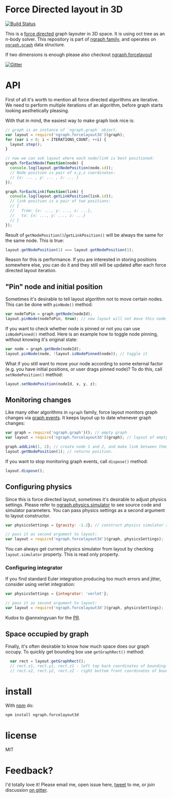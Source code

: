 Force Directed layout in 3D
==========================
[![Build Status](https://travis-ci.org/anvaka/ngraph.forcelayout3d.png?branch=master)](https://travis-ci.org/anvaka/ngraph.forcelayout3d)

This is a [force directed](http://en.wikipedia.org/wiki/Force-directed_graph_drawing)
graph layouter in 3D space. It is using oct tree as an n-body solver. This
repository is part of [ngraph family](https://github.com/anvaka/ngraph), and
operates on [`ngraph.graph`](https://github.com/anvaka/ngraph.graph) data structure.

If two dimensions is enough please also checkout [ngraph.forcelayout](https://github.com/anvaka/ngraph.forcelayout)

[![Gitter](https://badges.gitter.im/Join%20Chat.svg)](https://gitter.im/anvaka/VivaGraphJS)

# API

First of all it's worth to mention all force directed algorithms are iterative.
We need to perform multiple iterations of an algorithm, before graph starts
looking aesthetically pleasing.

With that in mind, the easiest way to make graph look nice is:

``` js
// graph is an instance of `ngraph.graph` object.
var layout = require('ngraph.forcelayout3d')(graph);
for (var i = 0; i < ITERATIONS_COUNT; ++i) {
  layout.step();
}

// now we can ask layout where each node/link is best positioned:
graph.forEachNode(function(node) {
  console.log(layout.getNodePosition(node.id));
  // Node position is pair of x,y,z coordinates:
  // {x: ... , y: ... , z: ... }
});

graph.forEachLink(function(link) {
  console.log(layout.getLinkPosition(link.id));
  // link position is a pair of two positions:
  // {
  //   from: {x: ..., y: ..., z: ...},
  //   to: {x: ..., y: ..., z: ...}
  // }
});
```

Result of `getNodePosition()`/`getLinkPosition()` will be always the same for
the same node. This is true:

``` js
layout.getNodePosition(1) === layout.getNodePosition(1);
```

Reason for this is performance. If you are interested in storing positions
somewhere else, you can do it and they still will be updated after each force
directed layout iteration.

## "Pin" node and initial position

Sometimes it's desirable to tell layout algorithm not to move certain nodes.
This can be done with `pinNode()` method:

``` js
var nodeToPin = graph.getNode(nodeId);
layout.pinNode(nodeToPin, true); // now layout will not move this node
```

If you want to check whether node is pinned or not you can use `isNodePinned()`
method. Here is an example how to toggle node pinning, without knowing it's
original state:

``` js
var node = graph.getNode(nodeId);
layout.pinNode(node, !layout.isNodePinned(node)); // toggle it
```

What if you still want to move your node according to some external factor (e.g.
you have initial positions, or user drags pinned node)? To do this, call `setNodePosition()`
method:

``` js
layout.setNodePosition(nodeId, x, y, z);
```

## Monitoring changes

Like many other algorithms in `ngraph` family, force layout monitors graph changes
via [graph events](https://github.com/anvaka/ngraph.graph#listening-to-events).
It keeps layout up to date whenever graph changes:

``` js
var graph = require('ngraph.graph')(); // empty graph
var layout = require('ngraph.forcelayout3d')(graph); // layout of empty graph

graph.addLink(1, 2); // create node 1 and 2, and make link between them
layout.getNodePosition(1); // returns position.
```

If you want to stop monitoring graph events, call `dispose()` method:
``` js
layout.dispose();
```

## Configuring physics

Since this is force directed layout, sometimes it's desirable to adjust physics
settings. Please refer to [ngraph.physics.simulator](https://github.com/anvaka/ngraph.physics.simulator)
to see source code and simulator parameters. You can pass physics settings as a
second argument to layout constructor.

``` js
var physicsSettings = {gravity: -1.2}; // construct physics simulator settings

// pass it as second argument to layout:
var layout = require('ngraph.forcelayout3d')(graph, physicsSettings);
```

You can always get current physics simulator from layout by checking `layout.simulator`
property. This is read only property.


### Configuring integrator

If you find standard Euler integration producing too much errors and jitter,
consider using verlet integration:

``` js
var physicsSettings = {integrator: 'verlet'};

// pass it as second argument to layout:
var layout = require('ngraph.forcelayout3d')(graph, physicsSettings);
```

Kudos to @annxingyuan for the [PR](https://github.com/anvaka/ngraph.forcelayout3d/pull/1).


## Space occupied by graph

Finally, it's often desirable to know how much space does our graph occupy. To
quickly get bounding box use `getGraphRect()` method:

``` js
  var rect = layout.getGraphRect();
  // rect.x1, rect.y1, rect.z1 - left top back coordinates of bounding box
  // rect.x2, rect.y2, rect.z2 - right bottom front coordinates of bounding box
```

# install

With [npm](https://npmjs.org) do:

```
npm install ngraph.forcelayout3d
```

# license

MIT

# Feedback?

I'd totally love it! Please email me, open issue here, [tweet](https://twitter.com/anvaka)
to me, or join discussion [on gitter](https://gitter.im/anvaka/VivaGraphJS).
